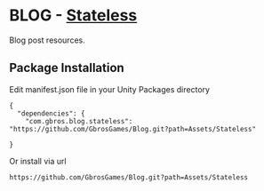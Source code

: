 # BLOG - [Stateless](https://github.com/dotnet-state-machine/stateless)

Blog post resources.

## Package Installation 

Edit manifest.json file in your Unity Packages directory 

```
{
  "dependencies": {
    "com.gbros.blog.stateless": "https://github.com/GbrosGames/Blog.git?path=Assets/Stateless"
    
}
```

Or install via url

```
https://github.com/GbrosGames/Blog.git?path=Assets/Stateless
```
